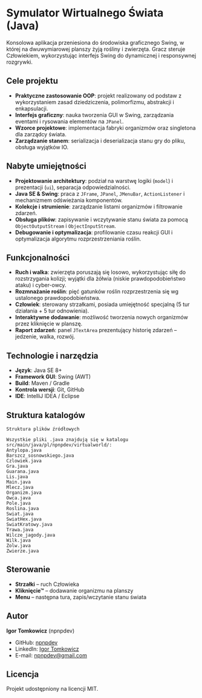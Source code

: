 # Symulator Wirtualnego Świata (Java)

Konsolowa aplikacja przeniesiona do środowiska graficznego Swing, w której na dwuwymiarowej planszy żyją rośliny i zwierzęta. Gracz steruje Człowiekiem, wykorzystując interfejs Swing do dynamicznej i responsywnej rozgrywki.

## Cele projektu

* **Praktyczne zastosowanie OOP**: projekt realizowany od podstaw z wykorzystaniem zasad dziedziczenia, polimorfizmu, abstrakcji i enkapsulacji.
* **Interfejs graficzny**: nauka tworzenia GUI w Swing, zarządzania eventami i rysowania elementów na `JPanel`.
* **Wzorce projektowe**: implementacja fabryki organizmów oraz singletona dla zarządcy świata.
* **Zarządzanie stanem**: serializacja i deserializacja stanu gry do pliku, obsługa wyjątków IO.

## Nabyte umiejętności

* **Projektowanie architektury**: podział na warstwę logiki (`model`) i prezentacji (`ui`), separacja odpowiedzialności.
* **Java SE & Swing**: praca z `JFrame`, `JPanel`, `JMenuBar`, `ActionListener` i mechanizmem odświeżania komponentów.
* **Kolekcje i strumienie**: zarządzanie listami organizmów i filtrowanie zdarzeń.
* **Obsługa plików**: zapisywanie i wczytywanie stanu świata za pomocą `ObjectOutputStream` i `ObjectInputStream`.
* **Debugowanie i optymalizacja**: profilowanie czasu reakcji GUI i optymalizacja algorytmu rozprzestrzeniania roślin.

## Funkcjonalności

* **Ruch i walka**: zwierzęta poruszają się losowo, wykorzystując siłę do rozstrzygania kolizji; wyjątki dla żółwia (niskie prawdopodobieństwo ataku) i cyber-owcy.
* **Rozmnażanie roślin**: pięć gatunków roślin rozprzestrzenia się wg ustalonego prawdopodobieństwa.
* **Człowiek**: sterowany strzałkami, posiada umiejętność specjalną (5 tur działania + 5 tur odnowienia).
* **Interaktywne dodawanie**: możliwość tworzenia nowych organizmów przez kliknięcie w planszę.
* **Raport zdarzeń**: panel `JTextArea` prezentujący historię zdarzeń – jedzenie, walka, rozwój.

## Technologie i narzędzia

* **Język**: Java SE 8+
* **Framework GUI**: Swing (AWT)
* **Build**: Maven / Gradle
* **Kontrola wersji**: Git, GitHub
* **IDE**: IntelliJ IDEA / Eclipse

## Struktura katalogów

```
Struktura plików źródłowych

Wszystkie pliki .java znajdują się w katalogu src/main/java/pl/npnpdev/virtualworld/:
Antylopa.java
Barszcz_sosnowskiego.java
Czlowiek.java
Gra.java
Guarana.java
Lis.java
Main.java
Mlecz.java
Organizm.java
Owca.java
Pole.java
Roslina.java
Swiat.java
SwiatHex.java
SwiatKratowy.java
Trawa.java
Wilcze_jagody.java
Wilk.java
Zolw.java
Zwierze.java
```

## Sterowanie

* **Strzałki** – ruch Człowieka
* **Kliknięcie™** – dodawanie organizmu na planszy
* **Menu** – następna tura, zapis/wczytanie stanu świata

## Autor

**Igor Tomkowicz** (npnpdev)

* GitHub: [npnpdev](https://github.com/npnpdev)
* LinkedIn: [Igor Tomkowicz](https://www.linkedin.com/in/npnpdev)
* E-mail: [npnpdev@gmail.com](mailto:npnpdev@gmail.com)

## Licencja

Projekt udostępniony na licencji MIT.
